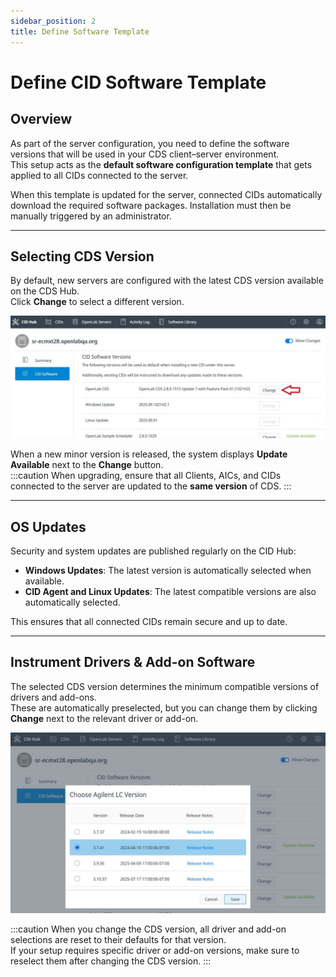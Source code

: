 ```yaml
---
sidebar_position: 2
title: Define Software Template
---
```


# Define CID Software Template

## Overview
As part of the server configuration, you need to define the software versions that will be used in your CDS client–server environment.  
This setup acts as the **default software configuration template** that gets applied to all CIDs connected to the server.

When this template is updated for the server, connected CIDs automatically download the required software packages. Installation must then be manually triggered by an administrator.

---

## Selecting CDS Version
By default, new servers are configured with the latest CDS version available on the CDS Hub.  
Click **Change** to select a different version.

![Select CDS](./img/select-cds.jpg)

When a new minor version is released, the system displays **Update Available** next to the **Change** button.  
:::caution
When upgrading, ensure that all Clients, AICs, and CIDs connected to the server are updated to the **same version** of CDS.
:::

---

## OS Updates
Security and system updates are published regularly on the CID Hub:  

- **Windows Updates**: The latest version is automatically selected when available.  
- **CID Agent and Linux Updates**: The latest compatible versions are also automatically selected.  

This ensures that all connected CIDs remain secure and up to date.

---

## Instrument Drivers & Add-on Software
The selected CDS version determines the minimum compatible versions of drivers and add-ons.  
These are automatically preselected, but you can change them by clicking **Change** next to the relevant driver or add-on.

![Select Drivers](./img/select-drivers.jpg)

:::caution
When you change the CDS version, all driver and add-on selections are reset to their defaults for that version.  
If your setup requires specific driver or add-on versions, make sure to reselect them after changing the CDS version.
:::
